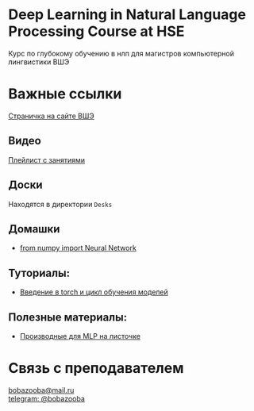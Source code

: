 # Deep Learning in Natural Language Processing Course at HSE
Курс по глубокому обучению в нлп для магистров компьютерной лингвистики ВШЭ

# Важные ссылки
[Страничка на сайте ВШЭ](https://www.hse.ru/edu/courses/292673762)

## Видео
[Плейлист с занятиями](https://www.youtube.com/playlist?list=PLsmH-hsk-jS8ns80NXOQQSiJphGNZourC)

## Доски
Находятся в директории `Desks`

## Домашки
- [from numpy import Neural Network](https://github.com/BobaZooba/from-numpy-import-Neural-Network)

## Туториалы:
- [Введение в torch и цикл обучения моделей](https://github.com/BobaZooba/DeepNLP/blob/master/Tutorials/Intro%20to%20torch.ipynb)

## Полезные материалы:
- [Производные для MLP на листочке](https://github.com/BobaZooba/DeepNLP/tree/master/Additional%20Materials/DL%20from%20scratch)

# Связь с преподавателем
[bobazooba@mail.ru](mailto:bobazooba@mail.ru)  
[telegram: @bobazooba](https://t.me/bobazooba)

